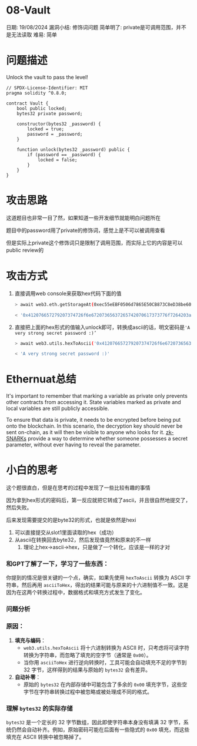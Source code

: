 # 08-Vault

日期: 19/08/2024
漏洞小结: 修饰词问题
简单明了: private是可调用范围，并不是无法读取
难易: 简单

# 问题描述

Unlock the vault to pass the level!

```solidity
// SPDX-License-Identifier: MIT
pragma solidity ^0.8.0;

contract Vault {
    bool public locked;
    bytes32 private password;

    constructor(bytes32 _password) {
        locked = true;
        password = _password;
    }

    function unlock(bytes32 _password) public {
        if (password == _password) {
            locked = false;
        }
    }
}
```

# 攻击思路

这道题目也非常一目了然，如果知道一些开发细节就能明白问题所在

题目中的password用了private的修饰词，感觉上是不可以被调用查看

但是实际上private这个修饰词只是限制了调用范围，而实际上它的内容是可以public review的

# 攻击方式

1. 直接调用web console来获取hex代码下面的值
    
    ```bash
    > await web3.eth.getStorageAt(0xec55eEBF0506d7865E50CB873C8eD38be6048842, 1)
    
    < '0x412076657279207374726f6e67207365637265742070617373776f7264203a29'
    ```
    
2. 直接把上面的hex形式的值输入unlock即可，转换成ascii的话，明文密码是`'A very strong secret password :)’`
    
    ```bash
    > await web3.utils.hexToAscii('0x412076657279207374726f6e67207365637265742070617373776f7264203a29')
    
    < 'A very strong secret password :)'
    ```
    

# Ethernuat总结

It's important to remember that marking a variable as private only prevents other contracts from accessing it. State variables marked as private and local variables are still publicly accessible.

To ensure that data is private, it needs to be encrypted before being put onto the blockchain. In this scenario, the decryption key should never be sent on-chain, as it will then be visible to anyone who looks for it. [zk-SNARKs](https://blog.ethereum.org/2016/12/05/zksnarks-in-a-nutshell/) provide a way to determine whether someone possesses a secret parameter, without ever having to reveal the parameter.

# 小白的思考

这个题很直白，但是在思考的过程中发现了一些比较有趣的事情

因为拿到hex形式的密码后，第一反应就把它转成了ascii，并且很自然地提交了，然后失败。

后来发现需要提交的是byte32的形式，也就是依然是hexi

1. 可以直接提交从slot1里面读取的hex（成功）
2. 从ascii在转换回去byte32，然后发现值竟然和原来的不一样
    1. 理论上hex→ascii→hex，只是做了一个转化，应该是一样的才对

### 和GPT了解了一下，学习了一些东西：

你提到的情况是很关键的一个点，确实，如果先使用 `hexToAscii` 转换为 ASCII 字符串，然后再用 `asciiToHex`，得出的结果可能与原来的十六进制值不一致。这是因为在这两个转换过程中，数据格式和填充方式发生了变化。

### 问题分析

### 原因：

1. **填充与编码**：
    - `web3.utils.hexToAscii` 将十六进制转换为 ASCII 时，只考虑将可读字符转换为字符串，而忽略了填充的空字节（通常是 `0x00`）。
    - 当你用 `asciiToHex` 进行逆向转换时，工具可能会自动填充不足的字节到 32 字节，这样得到的结果与原始的 `bytes32` 会有差异。
2. **自动补零**：
    - 原始的 `bytes32` 在内部存储中可能包含了多余的 `0x00` 填充字节，这些空字节在字符串转换过程中被忽略或被处理成不同的格式。

### 理解 `bytes32` 的实际存储

`bytes32` 是一个定长的 32 字节数组，因此即使字符串本身没有填满 32 字节，系统仍然会自动补齐。例如，原始密码可能在后面有一些隐式的 `0x00` 填充，而这些填充在 ASCII 转换中被忽略掉了。